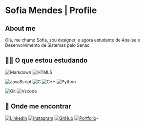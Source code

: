 
# **Sofia Mendes** | Profile

## About me 
Olá, me chamo Sofia, sou designer, e agora estudante de Analise e Desenvolvimento de Sistemas pelo Senac.
## 👩‍💻 O que estou estudando
![Markdown](https://img.shields.io/badge/Markdown-000?style=for-the-badge&logo=markdown)            ![HTML5](https://img.shields.io/badge/HTML5-E34F26?style=for-the-badge&logo=html5&logoColor=white)

![JavaScript](https://img.shields.io/badge/JavaScript-F7DF1E?style=for-the-badge&logo=javascript&logoColor=black) ![C](https://img.shields.io/badge/C-00599C?style=for-the-badge&logo=c&logoColor=white) ![C++](https://img.shields.io/badge/C%2B%2B-00599C?style=for-the-badge&logo=c%2B%2B&logoColor=white)  ![Python](https://img.shields.io/badge/python-3670A0?style=for-the-badge&logo=python&logoColor=ffdd54)

![Git](https://img.shields.io/badge/GIT-E44C30?style=for-the-badge&logo=git&logoColor=white) ![Vscode](https://img.shields.io/badge/Vscode-007ACC?style=for-the-badge&logo=visual-studio-code&logoColor=white)

## 📌 Onde me encontrar 
[![LinkedIn](https://img.shields.io/badge/LinkedIn-0077B5?style=for-the-badge&logo=linkedin&logoColor=white)](https://www.linkedin.com/in/sofia-mendes-amorim-5a948014a/) [![Instagram](https://img.shields.io/badge/-Instagram-%23E4405F?style=for-the-badge&logo=instagram&logoColor=white)](https://www.instagram.com/sm.amorim99/) [![GitHub](https://img.shields.io/badge/GitHub-100000?style=for-the-badge&logo=github&logoColor=white)](https://github.com/smamorim99) [![Portfolio](https://img.shields.io/badge/Portfolio-FF5722?style=for-the-badge&logo=todoist&logoColor=white)](https://sofiamendezamorim99.myportfolio.com/)- 


<!---
smamorim99/smamorim99 is a ✨ special ✨ repository because its `README.md` (this file) appears on your GitHub profile.
You can click the Preview link to take a look at your changes.
--->
